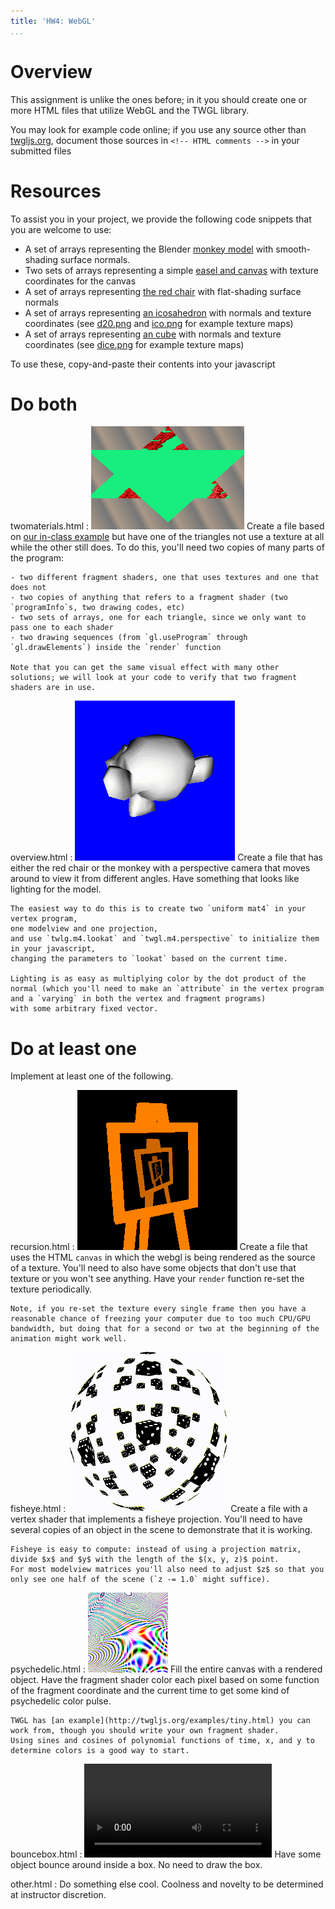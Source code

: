 ```yaml
---
title: 'HW4: WebGL'
...
```


# Overview

This assignment is unlike the ones before;
in it you should create one or more HTML files that utilize WebGL and the TWGL library.

You may look for example code online; if you use any source other than [twgljs.org](http://twgljs.org), document those sources in `<!-- HTML comments -->` in your submitted files


# Resources

To assist you in your project, we provide the following code snippets that you are welcome to use:

- A set of arrays representing the Blender [monkey model](files/suzanne.txt) with smooth-shading surface normals.
- Two sets of arrays representing a simple [easel and canvas](files/easel.txt) with texture coordinates for the canvas
- A set of arrays representing [the red chair](files/redchair.txt) with flat-shading surface normals
- A set of arrays representing [an icosahedron](files/icosa.txt) with normals and texture coordinates (see [d20.png](files/d20.png) and [ico.png](files/ico.png) for example texture maps)
- A set of arrays representing [an cube](files/box.txt) with normals and texture coordinates (see [dice.png](files/dice.png) for example texture maps)

To use these, copy-and-paste their contents into your javascript 

# Do both

twomaterials.html
:   <img class="demo floater zoom" src="files/hw4twomaterials.png"/>
	Create a file based on [our in-class example](files/twgl-inclass.html) but have one of the triangles not use a texture at all while the other still does.
    To do this, you'll need two copies of many parts of the program:
     
    - two different fragment shaders, one that uses textures and one that does not
    - two copies of anything that refers to a fragment shader (two `programInfo`s, two drawing codes, etc)
    - two sets of arrays, one for each triangle, since we only want to pass one to each shader
    - two drawing sequences (from `gl.useProgram` through `gl.drawElements`) inside the `render` function
     
    Note that you can get the same visual effect with many other solutions; we will look at your code to verify that two fragment shaders are in use.

overview.html
:   <img class="demo floater zoom" src="files/hw4overview.gif"/>
    Create a file that has either the red chair or the monkey with a perspective camera that moves around to view it from different angles.
    Have something that looks like lighting for the model.
    
    The easiest way to do this is to create two `uniform mat4` in your vertex program, 
    one modelview and one projection, 
    and use `twlg.m4.lookat` and `twgl.m4.perspective` to initialize them in your javascript,
    changing the parameters to `lookat` based on the current time.
    
    Lighting is as easy as multiplying color by the dot product of the normal (which you'll need to make an `attribute` in the vertex program and a `varying` in both the vertex and fragment programs)
    with some arbitrary fixed vector.

# Do at least one

Implement at least one of the following.

recursion.html
:   <img class="demo floater zoom" src="files/hw4recursion.gif"/>
    Create a file that uses the HTML `canvas` in which the webgl is being rendered as the source of a texture.
    You'll need to also have some objects that don't use that texture or you won't see anything.
    Have your `render` function re-set the texture periodically.
    
    Note, if you re-set the texture every single frame then you have a reasonable chance of freezing your computer due to too much CPU/GPU bandwidth, but doing that for a second or two at the beginning of the animation might work well.
    

fisheye.html
:   <img class="demo floater zoom" src="files/hw4fisheye.gif"/>
    Create a file with a vertex shader that implements a fisheye projection.
    You'll need to have several copies of an object in the scene to demonstrate that it is working.
    
    Fisheye is easy to compute: instead of using a projection matrix, divide $x$ and $y$ with the length of the $(x, y, z)$ point.
    For most modelview matrices you'll also need to adjust $z$ so that you only see one half of the scene (`z -= 1.0` might suffice).

psychedelic.html
:   <img class="demo floater zoom" src="files/hw4psychedelic.gif"/>
    Fill the entire canvas with a rendered object.
    Have the fragment shader color each pixel based on some function of the fragment coordinate and the current time to get some kind of psychedelic color pulse.
    
    TWGL has [an example](http://twgljs.org/examples/tiny.html) you can work from, though you should write your own fragment shader.
    Using sines and cosines of polynomial functions of time, x, and y to determine colors is a good way to start.

bouncebox.html
:   <video class="demo floater zoom" controls autoplay loop><source src="files/bounce.webm"/></video>
    Have some object bounce around inside a box.  No need to draw the box.

other.html
:   Do something else cool.  Coolness and novelty to be determined at instructor discretion.
